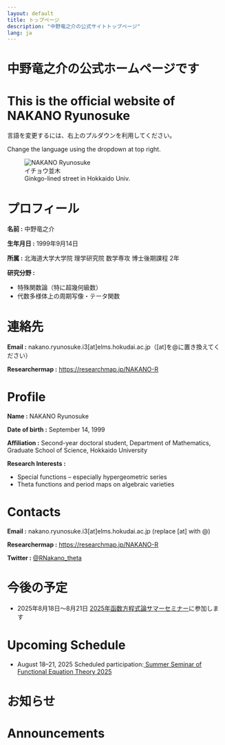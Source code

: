 ```yaml
---
layout: default
title: トップページ
description: "中野竜之介の公式サイトトップページ"
lang: ja
---
```



<!-- ヒーローセクション -->
<div class="hero">
    <h1 class="lang-ja">中野竜之介の公式ホームページです</h1>
    <h1 class="lang-en">This is the official website of NAKANO Ryunosuke</h1>
    <p class="lang-ja">言語を変更するには、右上のプルダウンを利用してください。</p>
    <p class="lang-en">Change the language using the dropdown at top right.</p>
    <figure>
        <img src="assets/img/profile.jpg" alt="NAKANO Ryunosuke" class="profile-image">
        <figcaption class="lang-ja">イチョウ並木</figcaption>
        <figcaption class="lang-en">Ginkgo-lined street in Hokkaido Univ.</figcaption>
    </figure>
</div>
<!-- ===== プロフィールセクション ===== -->
<div class="profile-box">
    <div class="lang-ja">
    <h1>プロフィール</h1>
        <p><strong>名前 :</strong> 中野竜之介</p>
        <p><strong>生年月日 :</strong> 1999年9月14日</p>
        <p><strong>所属 :</strong> 北海道大学大学院 理学研究院 数学専攻 博士後期課程 2年</p>
        <p><strong>研究分野 :</strong></p>
        <ul>
            <li>特殊関数論（特に超幾何級数）</li>
            <li>代数多様体上の周期写像・テータ関数</li>
        </ul>
    <h1>連絡先</h1>
        <p><strong>Email :</strong> nakano.ryunosuke.i3[at]elms.hokudai.ac.jp（[at]を@に置き換えてください）</p>
        <p><strong>Researchermap :</strong> <a href="https://researchmap.jp/NAKANO-R">https://researchmap.jp/NAKANO-R</a></p>
    </div>
    <div class="lang-en">
        <h1>Profile</h1>
            <p><strong>Name :</strong> NAKANO Ryunosuke</p>
            <p><strong>Date of birth :</strong> September 14, 1999</p>
            <p><strong>Affiliation :</strong> Second-year doctoral student, Department of Mathematics, Graduate School of Science, Hokkaido University</p>
            <p><strong>Research Interests :</strong></p>
            <ul>
                <li>Special functions – especially hypergeometric series</li>
                <li>Theta functions and period maps on algebraic varieties</li>
            </ul>
        <h1>Contacts</h1>
            <p><strong>Email :</strong> nakano.ryunosuke.i3[at]elms.hokudai.ac.jp (replace [at] with @)</p>
            <p><strong>Researchermap :</strong> <a href="https://researchmap.jp/NAKANO-R">https://researchmap.jp/NAKANO-R</a></p>
    </div>
        <p><strong>Twitter :</strong> <a href="https://x.com/RNakano_theta" target="_blank">@RNakano_theta</a></p>
</div>

<div class="profile-box">
    <div class="lang-ja">
        <h1>今後の予定</h1>
        <ul>
            <div class="timeline">
                <li>
                    <span class="date">2025年8月18日〜8月21日</span>
                    <span class="desc"><a href="https://web.tuat.ac.jp/~mmurata/summer/summer2025.html">2025年函数方程式論サマーセミナー</a>に参加します</span>
                </li>
            </div>
        </ul>
    </div>
    <div class="lang-en">
        <h1>Upcoming Schedule</h1>
        <ul>
            <div class="timeline">
                <li>
                    <span class="date">August 18–21, 2025</span>
                    <span class="desc">Scheduled participation:<a href="https://web.tuat.ac.jp/~mmurata/summer/summer2025.html"> Summer Seminar of Functional Equation Theory 2025</a></span>
                </li>
            </div>
        </ul>
    </div>
</div>

<div class="profile-box">
    <div class="lang-ja">
        <h1>お知らせ</h1>
    </div>
    <div class="lang-en">
        <h1>Announcements</h1>
    </div>
</div>